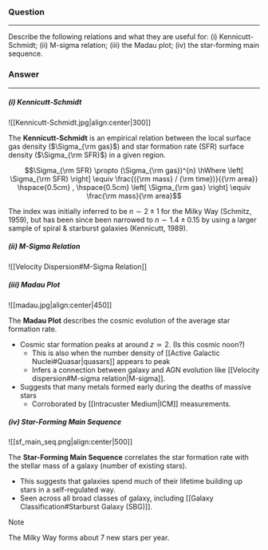 ### Question
---
Describe the following relations and what they are useful for: (i) Kennicutt-Schmidt; (ii) M-sigma relation; (iii) the Madau plot; (iv) the star-forming main sequence.

### Answer
---
##### (i) Kennicutt-Schmidt

![[Kennicutt-Schmidt.jpg|align:center|300]]

The **Kennicutt-Schmidt** is an empirical relation between the local surface gas density ($\Sigma_{\rm gas}$) and star formation rate (SFR) surface density ($\Sigma_{\rm SFR}$) in a given region.

$$\Sigma_{\rm SFR} \propto (\Sigma_{\rm gas})^{n} \hWhere \left[ \Sigma_{\rm SFR} \right] \equiv \frac{({\rm mass} / {\rm time})}{{\rm area}} \hspace{0.5cm} , \hspace{0.5cm} \left[ \Sigma_{\rm gas} \right] \equiv \frac{\rm mass}{\rm area}$$

The index was initially inferred to be $n \sim 2 \pm 1$ for the Milky Way (Schmitz, 1959), but has been since been narrowed to $n \sim 1.4 \pm 0.15$ by using a larger sample of spiral & starburst galaxies (Kennicutt, 1989).

##### (ii) M-Sigma Relation

![[Velocity Dispersion#M-Sigma Relation]]

##### (iii) Madau Plot

![[madau.jpg|align:center|450]]

The **Madau Plot** describes the cosmic evolution of the average star formation rate. 
- Cosmic star formation peaks at around $z\simeq 2$. (Is this cosmic noon?)
	- This is also when the number density of [[Active Galactic Nuclei#Quasar|quasars]] appears to peak
	- Infers a connection between galaxy and AGN evolution like [[Velocity dispersion#M-sigma relation|M-sigma]]. 
- Suggests that many metals formed early during the deaths of massive stars
	- Corroborated by [[Intracuster Medium|ICM]] measurements. 

##### (iv) Star-Forming Main Sequence

![[sf_main_seq.png|align:center|500]]

The **Star-Forming Main Sequence** correlates the star formation rate with the stellar mass of a galaxy (number of existing stars). 
- This suggests that galaxies spend much of their lifetime building up stars in a self-regulated way. 
- Seen across all broad classes of galaxy, including [[Galaxy Classification#Starburst Galaxy (SBG)]].

> [!note]
> The Milky Way forms about 7 new stars per year.
